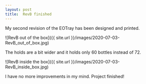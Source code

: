 ```yaml
---
layout: post
title:  RevB finished
---
```


My second revision of the EOTray has been designed and printed.

![RevB out of the box]({{ site.url }}/images/2020-07-03-RevB_out_of_box.jpg)

The holds are a bit wider and it holds only 60 bottles instead of 72.

![RevB inside the box]({{ site.url }}/images/2020-07-03-RevB_inside_box.jpg)

I have no more improvements in my mind. Project finished!




